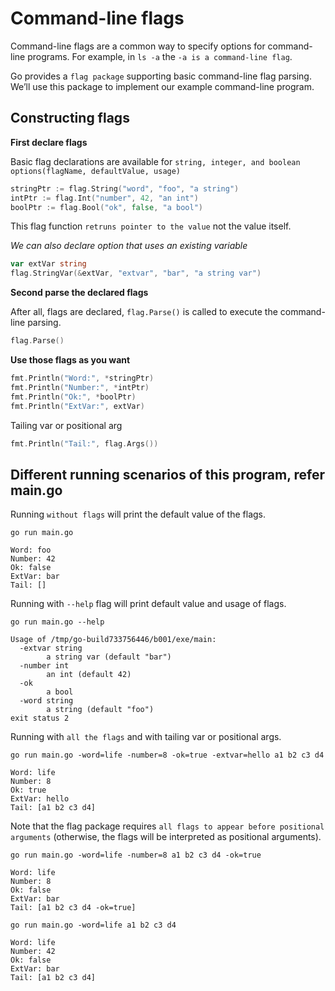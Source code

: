 # Command-line flags

Command-line flags are a common way to specify options for command-line programs. For example, in `ls -a` the `-a is a command-line flag`.

Go provides a `flag package` supporting basic command-line flag parsing. We’ll use this package to implement our example command-line program.

## Constructing flags

**First declare flags**

Basic flag declarations are available for `string, integer, and boolean options(flagName, defaultValue, usage)`

```go
stringPtr := flag.String("word", "foo", "a string")
intPtr := flag.Int("number", 42, "an int")
boolPtr := flag.Bool("ok", false, "a bool")
```
This flag function `retruns pointer to the value` not the value itself.

*We can also declare option that uses an existing variable*

```go
var extVar string
flag.StringVar(&extVar, "extvar", "bar", "a string var")
```

**Second parse the declared flags**

After all, flags are declared, `flag.Parse()` is called to execute the command-line parsing.

```go
flag.Parse()
```

**Use those flags as you want**

```go
fmt.Println("Word:", *stringPtr)
fmt.Println("Number:", *intPtr)
fmt.Println("Ok:", *boolPtr)
fmt.Println("ExtVar:", extVar)
```

Tailing var or positional arg

```go
fmt.Println("Tail:", flag.Args())
```

## Different running scenarios of this program, refer main.go

Running `without flags` will print the default value of the flags.

```
go run main.go

Word: foo
Number: 42
Ok: false
ExtVar: bar
Tail: []
```

Running with `--help` flag will print default value and usage of flags.

```
go run main.go --help

Usage of /tmp/go-build733756446/b001/exe/main:
  -extvar string
        a string var (default "bar")
  -number int
        an int (default 42)
  -ok
        a bool
  -word string
        a string (default "foo")
exit status 2
```

Running with `all the flags` and with tailing var or positional args.

```
go run main.go -word=life -number=8 -ok=true -extvar=hello a1 b2 c3 d4

Word: life
Number: 8
Ok: true
ExtVar: hello
Tail: [a1 b2 c3 d4]
```

Note that the flag package requires `all flags to appear before positional arguments` (otherwise, the flags will be interpreted as positional arguments).

```
go run main.go -word=life -number=8 a1 b2 c3 d4 -ok=true

Word: life
Number: 8
Ok: false
ExtVar: bar
Tail: [a1 b2 c3 d4 -ok=true]
```

```
go run main.go -word=life a1 b2 c3 d4

Word: life
Number: 42
Ok: false
ExtVar: bar
Tail: [a1 b2 c3 d4]
```
